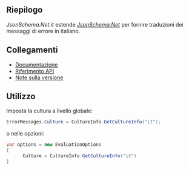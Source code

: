 ## Riepilogo

_JsonSchema.Net.it_ estende [_JsonSchema.Net_](https://www.nuget.org/packages/JsonSchema.Net) per fornire traduzioni dei messaggi di errore in italiano.

## Collegamenti

- [Documentazione](https://docs.json-everything.net/pointer/basics/)
- [Riferimento API](https://docs.json-everything.net/api/JsonPointer.Net/JsonPointer/)
- [Note sulla versione](https://docs.json-everything.net/rn-json-pointer/)

## Utilizzo

Imposta la cultura a livello globale:

```c#
ErrorMessages.Culture = CultureInfo.GetCultureInfo("it");
```

o nelle opzioni:

```c#
var options = new EvaluationOptions
{
      Culture = CultureInfo.GetCultureInfo("it")
}
```